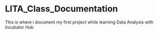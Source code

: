 # LITA_Class_Documentation
This is where i document my first project while learning Data Analysis with Incubator Hub
